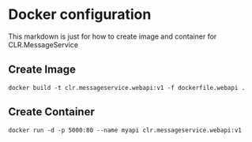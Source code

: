 # Docker configuration
This markdown is just for how to create image and container for CLR.MessageService

## Create Image
```
docker build -t clr.messageservice.webapi:v1 -f dockerfile.webapi .
```


## Create Container

```
docker run -d -p 5000:80 --name myapi clr.messageservice.webapi:v1
```
